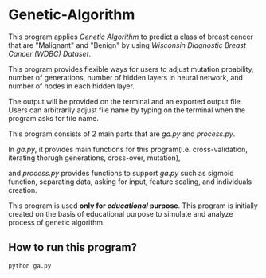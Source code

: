 # Genetic-Algorithm
  This program applies *Genetic Algorithm* to predict a class of breast cancer that are "Malignant" and "Benign" by using *Wisconsin Diagnostic Breast Cancer (WDBC) Dataset*. 
  
  This program provides flexible ways for users to adjust mutation proability, number of generations, number of hidden layers in neural network, and number of nodes in each hidden layer. 
  
  The output will be provided on the terminal and an exported output file. Users can arbitrarily adjust file name by typing on the terminal when the program asks for file name. 
  
  This program consists of 2 main parts that are *ga.py* and *process.py*.
  
  In *ga.py*, it provides main functions for this program(i.e. cross-validation, iterating thorugh generations, cross-over, mutation), 
  
  and *process.py* provides functions to support *ga.py* such as sigmoid function, separating data, asking for input, feature scaling, and individuals creation. 
  
  This program is used **only for _educational_ purpose**. This program is initially created on the basis of educational purpose to simulate and analyze process of genetic algorithm. 
  
 ## How to run this program?
  ```
  python ga.py
  ```
 
  
